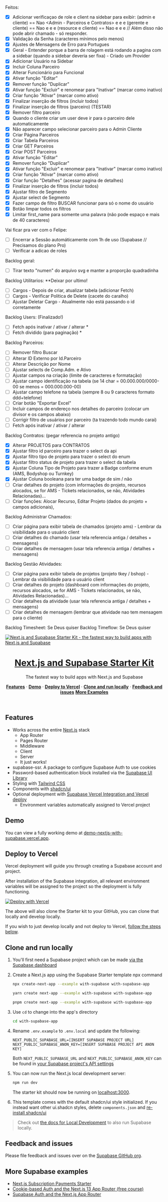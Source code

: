 Feitos:
- [X] Adicionar verificaçao de role e client na sidebar para exibir:
      (admin e cliente) == Nao <Admin - Parceiros e Contratos> e <Utilitarios> e <TimeSheet> e <TimeFlow>
      (gerente e cliente) == Nao <Admin> e <Utilitarios> e <TimeSheet> e <TimeFlow>
      (resource e cliente) == Nao <Admin> e <Utilitarios> e <TimeSheet> e <TimeFlow> // Além disso não pode abrir chamado - só responder.
- [X] Validação da Senha (caracteres mínimos pelo menos)
- [X] Ajustes de Mensagens de Erro para Portugues
- [X] Geral - Entender porque a barra de rolagem está rodando a pagina com a sidebar (quando a sidebar deveria ser fixa) - Criado um Provider
- [X] Adicionar Usuário na Sidebar
- [X] Incluir Coluna Parceiro
- [X] Alterar Funcionário para Funcional
- [X] Ativar função "Editar"
- [X] Remover função "Duplicar"
- [X] Ativar função "Excluir" e renomear para "Inativar" (marcar como inativo)
- [X] Criar função "Ativar" (marcar como ativo)
- [X] Finalizar inserção de filtros (incluir todos)
- [X] Finalizar inserção de filtros (parceiro) (TESTAR)
- [X] Remover filtro parceiro
- [X] Quando o cliente criar um user deve ir para o parceiro dele automaticamente
- [X] Não aparecer campo selecionar parceiro para o Admin Cliente
- [X] Criar Página Parceiros
- [X] Criar Tabela Parceiros
- [X] Criar GET Parceiros
- [X] Criar POST Parceiros
- [X] Ativar função "Editar"
- [X] Remover função "Duplicar"
- [X] Ativar função "Excluir" e renomear para "Inativar" (marcar como inativo)
- [X] Criar função "Ativar" (marcar como ativo)
- [X] Criar função "Detalhes" (acessar pagina de detalhes)
- [X] Finalizar inserção de filtros (incluir todos)
- [X] Ajustar filtro de Segmento
- [X] Ajustar select de Segmento
- [X] Fazer campo de filtro BUSCAR funcionar para só o nome do usuário
- [X] Botão limpar todos os filtros
- [X] Limitar first_name para somente uma palavra (não pode espaço e mais de 40 caracteres)

Vai ficar pra ver com o Felipe:
- [ ] Encerrar a Sessão automáticamente com 1h de uso (Supabase // Precisamos do plano Pro)
- [ ] Verificar a adicao de roles

Backlog geral:
- [ ] Tirar texto "numen" do arquivo svg e manter a proporção quadradinha

Backlog Utilitarios: **Deixar por ultimo!
- [ ] Cargos - Depois de criar, atualizar tabela (adicionar Fetch)
- [ ] Cargos - Verificar Politica de Delete (cacete do caralho)
- [ ] Ajustar Deletar Cargo - Atualmente não está passando o id corretamente

Backlog Users: (Finalizado!)
- [ ] Fetch após inativar / ativar / alterar *
- [ ] Fetch dividido (para paginação) *

Backlog Parceiros:
- [ ] Remover filtro Buscar
- [ ] Alterar ID Externo por Id.Parceiro
- [ ] Alterar Descrição por Nome
- [ ] Ajustar selects de Comp.Adm. e Ativo
- [ ] Ajustar campos na criação (limite de caracteres e formatação)
- [ ] Ajustar campo identificação na tabela (se 14 char = 00.000.000/0000-00 se menos = 000.000.000-00)
- [ ] Ajustar campo telefone na tabela (sempre 8 ou 9 caracteres formato ddd+telefone)
- [ ] Criar botão "Exportar Excel"
- [ ] Incluir campos de endereço nos detalhes do parceiro (colocar um divisor e os campos abaixo)
- [ ] Corrigir filtro de usuários por parceiro (ta trazendo todo mundo carai)
- [ ] Fetch após inativar / ativar / alterar

Backlog Contratos: (pegar referencia no projeto antigo)
- [X] Alterar PROJETOS para CONTRATOS
- [X] Ajustar filtro id parceiro para trazer o select da api
- [X] Ajustar filtro tipo de projeto para trazer o select do enum
- [X] Ajustar filtro status de projeto para trazer o select da tabela
- [X] Ajustar Coluna Tipo de Projeto para trazer a Badge conforme enum (AMS, Bodyshop ou Turnkey)
- [X] Ajustar Coluna booleana para ter uma badge de sim / não
- [ ] Criar detalhes do projeto (com informações do projeto, recursos alocados, se for AMS - Tickets relacionados, se não, Atividades Relacionadas)...
- [ ] Criar funções: Alocar Recurso, Editar Projeto (dados do projeto + campos adicionais), 

Backlog Administrar Chamados:
- [ ] Criar página para exibir tabela de chamados (projeto ams) - Lembrar da visibilidade para o usuário client
- [ ] Criar detalhes do chamado (usar tela referencia antiga / detalhes + mensagens)
- [ ] Criar detalhes de mensagem (usar tela referencia antiga / detalhes + mensagens)

Backlog Gestão Atividades:
- [ ] Criar página para exibir tabela de projetos (projeto tkey / bshop) - Lembrar da visibilidade para o usuário client
- [ ] Criar detalhes do projeto (dashboard com informações do projeto, recursos alocados, se for AMS - Tickets relacionados, se não, Atividades Relacionadas)...
- [ ] Criar detalhes da atividade (usar tela referencia antiga / detalhes + mensagens)
- [ ] Criar detalhes de mensagem (lembrar que atividade nao tem mensagem para o cliente)

Backlog Timesheet:
  Se Deus quiser
Backlog Timeflow:
  Se Deus quiser

<a href="https://demo-nextjs-with-supabase.vercel.app/">
  <img alt="Next.js and Supabase Starter Kit - the fastest way to build apps with Next.js and Supabase" src="https://demo-nextjs-with-supabase.vercel.app/opengraph-image.png">
  <h1 align="center">Next.js and Supabase Starter Kit</h1>
</a>

<p align="center">
 The fastest way to build apps with Next.js and Supabase
</p>

<p align="center">
  <a href="#features"><strong>Features</strong></a> ·
  <a href="#demo"><strong>Demo</strong></a> ·
  <a href="#deploy-to-vercel"><strong>Deploy to Vercel</strong></a> ·
  <a href="#clone-and-run-locally"><strong>Clone and run locally</strong></a> ·
  <a href="#feedback-and-issues"><strong>Feedback and issues</strong></a>
  <a href="#more-supabase-examples"><strong>More Examples</strong></a>
</p>
<br/>

## Features

- Works across the entire [Next.js](https://nextjs.org) stack
  - App Router
  - Pages Router
  - Middleware
  - Client
  - Server
  - It just works!
- supabase-ssr. A package to configure Supabase Auth to use cookies
- Password-based authentication block installed via the [Supabase UI Library](https://supabase.com/ui/docs/nextjs/password-based-auth)
- Styling with [Tailwind CSS](https://tailwindcss.com)
- Components with [shadcn/ui](https://ui.shadcn.com/)
- Optional deployment with [Supabase Vercel Integration and Vercel deploy](#deploy-your-own)
  - Environment variables automatically assigned to Vercel project

## Demo

You can view a fully working demo at [demo-nextjs-with-supabase.vercel.app](https://demo-nextjs-with-supabase.vercel.app/).

## Deploy to Vercel

Vercel deployment will guide you through creating a Supabase account and project.

After installation of the Supabase integration, all relevant environment variables will be assigned to the project so the deployment is fully functioning.

[![Deploy with Vercel](https://vercel.com/button)](https://vercel.com/new/clone?repository-url=https%3A%2F%2Fgithub.com%2Fvercel%2Fnext.js%2Ftree%2Fcanary%2Fexamples%2Fwith-supabase&project-name=nextjs-with-supabase&repository-name=nextjs-with-supabase&demo-title=nextjs-with-supabase&demo-description=This+starter+configures+Supabase+Auth+to+use+cookies%2C+making+the+user%27s+session+available+throughout+the+entire+Next.js+app+-+Client+Components%2C+Server+Components%2C+Route+Handlers%2C+Server+Actions+and+Middleware.&demo-url=https%3A%2F%2Fdemo-nextjs-with-supabase.vercel.app%2F&external-id=https%3A%2F%2Fgithub.com%2Fvercel%2Fnext.js%2Ftree%2Fcanary%2Fexamples%2Fwith-supabase&demo-image=https%3A%2F%2Fdemo-nextjs-with-supabase.vercel.app%2Fopengraph-image.png)

The above will also clone the Starter kit to your GitHub, you can clone that locally and develop locally.

If you wish to just develop locally and not deploy to Vercel, [follow the steps below](#clone-and-run-locally).

## Clone and run locally

1. You'll first need a Supabase project which can be made [via the Supabase dashboard](https://database.new)

2. Create a Next.js app using the Supabase Starter template npx command

   ```bash
   npx create-next-app --example with-supabase with-supabase-app
   ```

   ```bash
   yarn create next-app --example with-supabase with-supabase-app
   ```

   ```bash
   pnpm create next-app --example with-supabase with-supabase-app
   ```

3. Use `cd` to change into the app's directory

   ```bash
   cd with-supabase-app
   ```

4. Rename `.env.example` to `.env.local` and update the following:

   ```
   NEXT_PUBLIC_SUPABASE_URL=[INSERT SUPABASE PROJECT URL]
   NEXT_PUBLIC_SUPABASE_ANON_KEY=[INSERT SUPABASE PROJECT API ANON KEY]
   ```

   Both `NEXT_PUBLIC_SUPABASE_URL` and `NEXT_PUBLIC_SUPABASE_ANON_KEY` can be found in [your Supabase project's API settings](https://supabase.com/dashboard/project/_?showConnect=true)

5. You can now run the Next.js local development server:

   ```bash
   npm run dev
   ```

   The starter kit should now be running on [localhost:3000](http://localhost:3000/).

6. This template comes with the default shadcn/ui style initialized. If you instead want other ui.shadcn styles, delete `components.json` and [re-install shadcn/ui](https://ui.shadcn.com/docs/installation/next)

> Check out [the docs for Local Development](https://supabase.com/docs/guides/getting-started/local-development) to also run Supabase locally.

## Feedback and issues

Please file feedback and issues over on the [Supabase GitHub org](https://github.com/supabase/supabase/issues/new/choose).

## More Supabase examples

- [Next.js Subscription Payments Starter](https://github.com/vercel/nextjs-subscription-payments)
- [Cookie-based Auth and the Next.js 13 App Router (free course)](https://youtube.com/playlist?list=PL5S4mPUpp4OtMhpnp93EFSo42iQ40XjbF)
- [Supabase Auth and the Next.js App Router](https://github.com/supabase/supabase/tree/master/examples/auth/nextjs)
